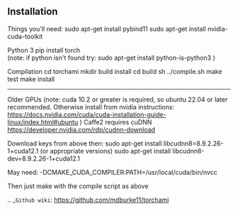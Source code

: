
Installation
------------

Things you'll need:
sudo apt-get install pybind11
sudo apt-get install nvidia-cuda-toolkit

Python 3
pip install torch  
(note: if python isn't found try: sudo apt-get install python-is-python3 )

Compilation
cd torchami
mkdir build install
cd build
sh ../compile.sh 
make test
make install 

------------

Older GPUs
(note: cuda 10.2 or greater is required, so ubuntu 22.04 or later recommended.  Otherwise install from nvidia instructions: https://docs.nvidia.com/cuda/cuda-installation-guide-linux/index.html#ubuntu )
Caffe2 requires cuDNN https://developer.nvidia.com/rdp/cudnn-download

Download keys from above then:
sudo apt-get install libcudnn8=8.9.2.26-1+cuda12.1            (or appropriate versions)
sudo apt-get install libcudnn8-dev=8.9.2.26-1+cuda12.1

May need: -DCMAKE_CUDA_COMPILER:PATH=/usr/local/cuda/bin/nvcc

Then just make with the compile script as above
	
	
.. _`Github wiki`: https://github.com/mdburke11/torchami
